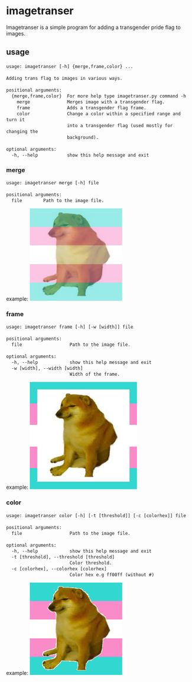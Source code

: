 # imagetranser
Imagetranser is a simple program for adding a transgender pride flag to images.

## usage
```
usage: imagetranser [-h] {merge,frame,color} ...

Adding trans flag to images in various ways.

positional arguments:
  {merge,frame,color}  For more help type imagetranser.py command -h
    merge              Merges image with a transgender flag.
    frame              Adds a transgender flag frame.
    color              Change a color within a specified range and turn it
                       into a transgender flag (used mostly for changing the
                       background).

optional arguments:
  -h, --help           show this help message and exit
  ```
### merge
```
usage: imagetranser merge [-h] file

positional arguments:
  file        Path to the image file.
```
example:
![alt text](https://raw.githubusercontent.com/Tiramelia/imagetranser/master/examples/merge.png)
### frame
```
usage: imagetranser frame [-h] [-w [width]] file

positional arguments:
  file                  Path to the image file.

optional arguments:
  -h, --help            show this help message and exit
  -w [width], --width [width]
                        Width of the frame.
```
example:
![alt text](https://raw.githubusercontent.com/Tiramelia/imagetranser/master/examples/frame.png)
### color
```
usage: imagetranser color [-h] [-t [threshold]] [-c [colorhex]] file

positional arguments:
  file                  Path to the image file.

optional arguments:
  -h, --help            show this help message and exit
  -t [threshold], --threshold [threshold]
                        Color threshold.
  -c [colorhex], --colorhex [colorhex]
                        Color hex e.g ff00ff (without #)
```
example:
![alt text](https://raw.githubusercontent.com/Tiramelia/imagetranser/master/examples/color.png)
